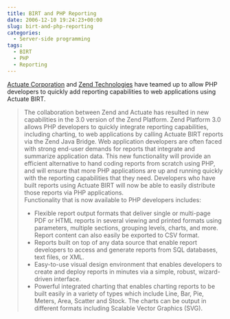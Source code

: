 ```yaml
---
title: BIRT and PHP Reporting
date: 2006-12-10 19:24:23+00:00
slug: birt-and-php-reporting
categories:
  - Server-side programming
tags:
  - BIRT
  - PHP
  - Reporting
---
```


[Actuate Corporation](http://www.actuate.com/) and [Zend Technologies](http://www.zend.com/) have teamed up to allow PHP developers to quickly add reporting capabilities to web applications using Actuate BIRT.

> The collaboration between Zend and Actuate has resulted in new capabilities in the 3.0 version of the Zend Platform. Zend Platform 3.0 allows PHP developers to quickly integrate reporting capabilities, including charting, to web applications by calling Actuate BIRT reports via the Zend Java Bridge. Web application developers are often faced with strong end-user demands for reports that integrate and summarize application data. This new functionality will provide an efficient alternative to hand coding reports from scratch using PHP, and will ensure that more PHP applications are up and running quickly with the reporting capabilities that they need. Developers who have built reports using Actuate BIRT will now be able to easily distribute those reports via PHP applications.  
> Functionality that is now available to PHP developers includes:
>
> * Flexible report output formats that deliver single or multi-page PDF or HTML reports in several viewing and printed formats using parameters, multiple sections, grouping levels, charts, and more. Report content can also easily be exported to CSV format.
> * Reports built on top of any data source that enable report developers to access and generate reports from SQL databases, text files, or XML.
> * Easy-to-use visual design environment that enables developers to create and deploy reports in minutes via a simple, robust, wizard-driven interface.
> * Powerful integrated charting that enables charting reports to be built easily in a variety of types which include Line, Bar, Pie, Meters, Area, Scatter and Stock. The charts can be output in different formats including Scalable Vector Graphics (SVG).
